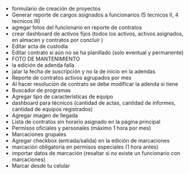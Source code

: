 - formulario de creación de proyectos
- Generar reporte de cargos asignados a funcionarios (5 tecnicos II, 4 tecnicos III)
- agregar fotos del funcionario en reporte de contratos
- crear dashboard de activos fijos (todos los activos, activos asignados, en almacen y contratos por concluir )
- Editar acta  de custodia
- Editar contrato si aún no se ha planillado (solo eventual y permanente)
- FOTO DE MANTENIMIENTO
- la edición de adenda falla
- jalar la fecha de suscripción y no la de inicio en la adendas
- Reporte de contratos activos agrupados por mes
- Al hacer resolución de contrato se debe modificar la adenda si tiene
- Buscador de programas
- Agregar tipo de características de equipo
- dashboard para técnicos (cantidad de actas, cantidad de informes, cantidad de equipos registrados)
- Agregar imagen de llegada
- Lista de contratos sin horario asignado en la página principal
- Permisos oficiales y personales (máximo 1 hora por mes)
- Marcaciones grupales
- Agregar checkbox (entrada/salida) en la edición de marcaciones
- marcación obligatoria en permisos especiales (1 hora antes)
- importar datos de marcación (resaltar si no existe un funcionario con marcaciones)
- Marcar desde tu celular